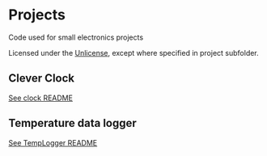 # Projects
Code used for small electronics projects

Licensed under the [Unlicense](./LICENSE), except where specified in project subfolder.

## Clever Clock
[See clock README](./clock/README.md)

## Temperature data logger
[See TempLogger README](./TempLogger/README.md)

